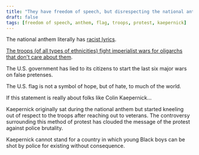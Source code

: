 ```yaml
---
title: "They have freedom of speech, but disrespecting the national anthem, the flag, or the troops is not the way to protest."
draft: false
tags: [freedom of speech, anthem, flag, troops, protest, kaepernick]
---
```


The national anthem literally has [racist lyrics](https://amhistory.si.edu/starspangledbanner/the-lyrics.aspx).  
  
[The troops (of all types of ethnicities) fight imperialist wars for oligarchs that don't care about them](https://ratical.org/ratville/CAH/warisaracket.pdf).  
  
The U.S. government has lied to its citizens to start the last six major wars on false pretenses.  
  
The U.S. flag is not a symbol of hope, but of hate, to much of the world.  
  
If this statement is really about folks like Colin Kaepernick...  
  
Kaepernick originally sat during the national anthem but started kneeling out of respect to the troops after reaching out to veterans. The controversy surrounding this method of protest has clouded the message of the protest against police brutality.  
  
Kaepernick cannot stand for a country in which young Black boys can be shot by police for existing without consequence.

